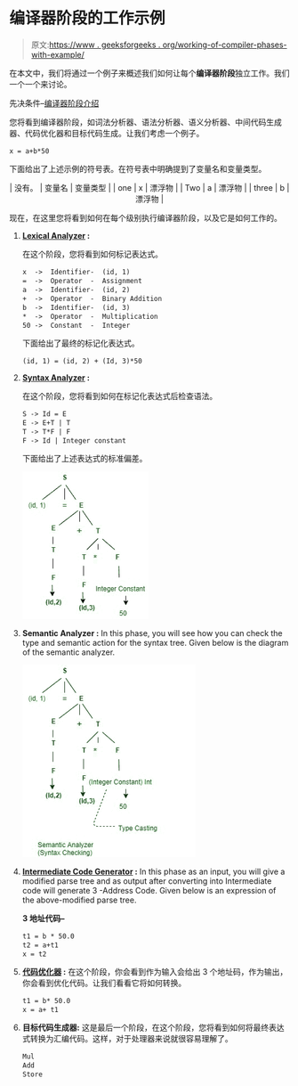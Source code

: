 # 编译器阶段的工作示例

> 原文:[https://www . geeksforgeeks . org/working-of-compiler-phases-with-example/](https://www.geeksforgeeks.org/working-of-compiler-phases-with-example/)

在本文中，我们将通过一个例子来概述我们如何让每个**编译器阶段**独立工作。我们一个一个来讨论。

先决条件–[编译器阶段介绍](https://www.geeksforgeeks.org/phases-of-a-compiler/)

您将看到编译器阶段，如词法分析器、语法分析器、语义分析器、中间代码生成器、代码优化器和目标代码生成。让我们考虑一个例子。

```
x = a+b*50
```

下面给出了上述示例的符号表。在符号表中明确提到了变量名和变量类型。

<center>

| 没有。 | 变量名 | 变量类型 |
| one | x | 漂浮物 |
| Two | a | 漂浮物 |
| three | b | 漂浮物 |

</center>

现在，在这里您将看到如何在每个级别执行编译器阶段，以及它是如何工作的。

1.  **[Lexical Analyzer](https://www.geeksforgeeks.org/introduction-of-lexical-analysis/) :**

    在这个阶段，您将看到如何标记表达式。

    ```
    x  ->  Identifier-  (id, 1)
    =  ->  Operator  -  Assignment
    a  ->  Identifier-  (id, 2)
    +  ->  Operator  -  Binary Addition
    b  ->  Identifier-  (id, 3)
    *  ->  Operator  -  Multiplication
    50 ->  Constant  -  Integer
    ```

    下面给出了最终的标记化表达式。

    ```
    (id, 1) = (id, 2) + (Id, 3)*50
    ```

2.  **[Syntax Analyzer](https://www.geeksforgeeks.org/introduction-to-syntax-analysis-in-compiler-design/) :**

    在这个阶段，您将看到如何在标记化表达式后检查语法。

    ```
    S -> Id = E
    E -> E+T | T
    T -> T*F | F
    F -> Id | Integer constant
    ```

    下面给出了上述表达式的标准偏差。

    ![](img/497ea980f9ffc50ed7e88a06877399a4.png)

3.  **Semantic Analyzer :**
    In this phase, you will see how you can check the type and semantic action for the syntax tree. Given below is the diagram of the semantic analyzer.

    ![](img/d8ec04ede23b064ba742476a658d9add.png)

4.  **[Intermediate Code Generator](https://www.geeksforgeeks.org/intermediate-code-generation-in-compiler-design/) :**
    In this phase as an input, you will give a modified parse tree and as output after converting into Intermediate code will generate 3 -Address Code. Given below is an expression of the above-modified parse tree.

    **3 地址代码–**

    ```
    t1 = b * 50.0
    t2 = a+t1
    x = t2
    ```

5.  **[代码优化器](https://www.geeksforgeeks.org/code-optimization-in-compiler-design/) :**
    在这个阶段，你会看到作为输入会给出 3 个地址码，作为输出，你会看到优化代码。让我们看看它将如何转换。

    ```
    t1 = b* 50.0
    x = a+ t1
    ```

6.  **目标代码生成器:**
    这是最后一个阶段，在这个阶段，您将看到如何将最终表达式转换为汇编代码。这样，对于处理器来说就很容易理解了。

    ```
    Mul
    Add
    Store
    ```